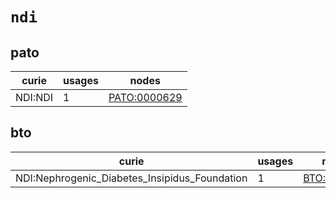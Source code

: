 # `ndi`

## pato

| curie   |   usages | nodes                                                       |
|---------|----------|-------------------------------------------------------------|
| NDI:NDI |        1 | [PATO:0000629](http://purl.obolibrary.org/obo/PATO_0000629) |

## bto

| curie                                         |   usages | nodes                                                     |
|-----------------------------------------------|----------|-----------------------------------------------------------|
| NDI:Nephrogenic_Diabetes_Insipidus_Foundation |        1 | [BTO:0001085](http://purl.obolibrary.org/obo/BTO_0001085) |

